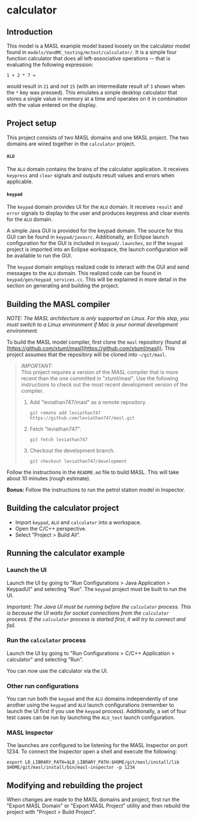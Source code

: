 calculator
==========

## Introduction

This model is a MASL example model based loosely on the calculator model found
in `models/VandMC_testing/mctest/calculator/`. It is a simple four function
calculator that does all left-associative operations -- that is evaluating the
following expression:
```
1 + 2 * 7 =
```
would result in `21` and _not_ `15` (with an intermediate result of `3` shown
when the `*` key was pressed). This emulates a simple desktop calculator that
stores a single value in memory at a time and operates on it in combination with
the value entered on the display.

## Project setup

This project consists of two MASL domains and one MASL project. The two domains
are wired together in the `calculator` project.

#### `ALU`

The `ALU` domain contains the brains of the calculator application. It receives
`keypress` and `clear` signals and outputs result values and errors when
applicable.

#### `keypad`

The `keypad` domain provides UI for the `ALU` domain. It receives `result` and
`error` signals to display to the user and produces keypress and clear events
for the `ALU` domain.

A simple Java GUI is provided for the keypad domain. The source for this GUI can
be found in `keypad/javasrc`. Additionally, an Eclipse launch configuration for
the GUI is included in `keypad/.launches`, so if the `keypad` project is
imported into an Eclipse workspace, the launch configuration will be available
to run the GUI.

The `keypad` domain employs realized code to interact with the GUI and send
messages to the `ALU` domain. This realized code can be found in
`keypad/gen/keypad_services.cc`. This will be explained in more detail in the
section on generating and building the project.

## Building the MASL compiler

_NOTE: The MASL architecture is only supported on Linux. For this step, you must
switch to a Linux environment if Mac is your normal development environment._

To build the MASL model compiler, first clone the `masl` repository (found at
[https://github.com/xtuml/masl](https://github.com/xtuml/masl)). This project
assumes that the repository will be cloned into `~/git/masl`.

> _IMPORTANT:_  
> This project requires a version of the MASL compiler that is more recent than
> the one committed in "xtuml/masl". Use the following instructions to check out
> the most recent development version of the compiler.  
> 1. Add "leviathan747/masl" as a remote repository.  
>    ```
>    git remote add leviathan747 https://github.com/leviathan747/masl.git
>    ```
> 2. Fetch "leviathan747".  
>    ```
>    git fetch leviathan747
>    ```
> 3. Checkout the development branch.  
>    ```
>    git checkout leviathan747/development
>    ```

Follow the instructions in the `README.md` file to build MASL. This will take
about 10 minutes (rough estimate).

**Bonus:** Follow the instructions to run the petrol station model in Inspector.

## Building the calculator project

- Import `keypad`, `ALU` and `calculator` into a workspace.  
- Open the C/C++ perspective.  
- Select "Project > Build All".  

## Running the calculator example

### Launch the UI

Launch the UI by going to "Run Configurations > Java Application > KeypadUI" and
selecting "Run". The `keypad` project must be built to run the UI.

_Important: The Java UI must be running before the `calculator` process. This is
because the UI waits for socket connections from the `calculator` process. If
the `calculator` process is started first, it will try to connect and fail._

### Run the `calculator` process

Launch the UI by going to "Run Configurations > C/C++ Application > calculator"
and selecting "Run".

You can now use the calculator via the UI.

### Other run configurations

You can run both the `keypad` and the `ALU` domains independently of one another
using the `keypad` and `ALU` launch configurations (remember to launch the UI
first if you use the `keypad` process). Additionally, a set of four test cases
can be run by launching the `ALU_test` launch configuration.

### MASL Inspector

The launches are configured to be listening for the MASL Inspector on port 1234.
To connect the Inspector open a shell and execute the following:

```
export LD_LIBRARY_PATH=$LD_LIBRARY_PATH:$HOME/git/masl/install/lib
$HOME/git/masl/install/bin/masl-inspector -p 1234
```

## Modifying and rebuilding the project

When changes are made to the MASL domains and project, first run the "Export
MASL Domain" or "Export MASL Project" utility and then rebuild the project with
"Project > Build Project".

